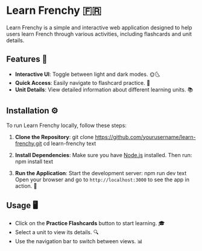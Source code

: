 # Learn Frenchy 🇫🇷

Learn Frenchy is a simple and interactive web application designed to help users learn French through various activities, including flashcards and unit details. 

## Features 🌟

- **Interactive UI**: Toggle between light and dark modes. 🌞🌜
- **Quick Access**: Easily navigate to flashcard practice. 📝
- **Unit Details**: View detailed information about different learning units. 📚

## Installation ⚙️

To run Learn Frenchy locally, follow these steps:

1. **Clone the Repository**:
git clone https://github.com/yourusername/learn-frenchy.git
cd learn-frenchy
text

2. **Install Dependencies**:
Make sure you have [Node.js](https://nodejs.org/) installed. Then run:
npm install
text

3. **Run the Application**:
Start the development server:
npm run dev
text
Open your browser and go to `http://localhost:3000` to see the app in action. 🚀

## Usage 🖥️

- Click on the **Practice Flashcards** button to start learning. 🎓
- Select a unit to view its details. 🔍
- Use the navigation bar to switch between views. 📊

